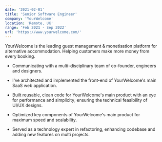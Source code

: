```yaml
---
date: '2021-02-01'
title: 'Senior Software Engineer'
company: 'YourWelcome'
location: 'Remote, UK'
range: 'Feb 2021 - Sep 2022'
url: 'https://www.yourwelcome.com/'
---
```


YourWelcome is the leading guest management & monetisation platform for alternative accommodation. Helping customers make more money from every booking.

- Communicating with a multi-disciplinary team of co-founder, engineers and designers.

- I've architected and implemented the front-end of YourWelcome's main SaaS web application.

- Built reusable, clean code for YourWelcome's main product with an eye for performance and simplicity; ensuring the technical feasibility of UI/UX designs.

- Optimized key components of YourWelcome's main product for maximum speed and scalability.

- Served as a technology expert in refactoring, enhancing codebase and adding new features on multi projects.
